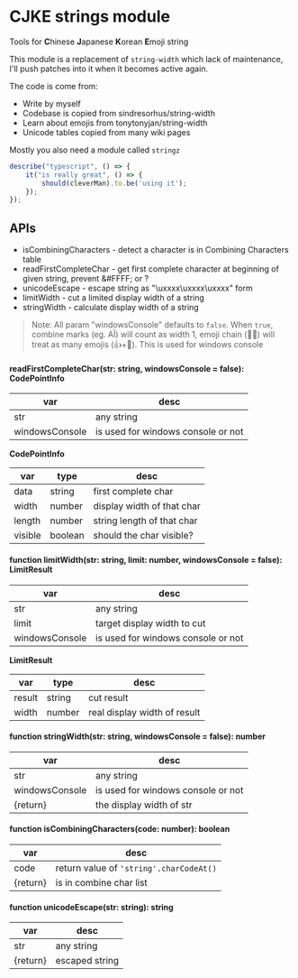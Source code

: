 # CJKE strings module
Tools for **C**hinese **J**apanese **K**orean **E**moji string

This module is a replacement of `string-width` which lack of maintenance, I'll push patches into it when it becomes active again.

The code is come from:
 * Write by myself
 * Codebase is copied from sindresorhus/string-width
 * Learn about emojis from tonytonyjan/string-width
 * Unicode tables copied from many wiki pages

Mostly you also need a module called `stringz`

```typescript
describe("typescript", () => {
	it("is really great", () => {
		should(cleverMan).to.be('using it');
	});
});
```

## APIs
 * isCombiningCharacters - detect a character is in Combining Characters table
 * readFirstCompleteChar - get first complete character at beginning of given string, prevent &#FFFF; or ?
 * unicodeEscape - escape string as "\uxxxx\uxxxx\uxxxx" form
 * limitWidth - cut a limited display width of a string
 * stringWidth - calculate display width of a string

> Note:
> All param "windowsConsole" defaults to `false`.
> When `true`, combine marks (eg. A&#0300;) will count as width 1, emoji chain (👍🏽) will treat as many emojis (👍+🏽).
> This is used for windows console

#### readFirstCompleteChar(str: string, windowsConsole = false): CodePointInfo
|var |desc|
|----|----|
|str|any string|
|windowsConsole|is used for windows console or not|

**CodePointInfo**

|var |type|desc|
|----|----|----|
|data| string|first complete char|
|width| number|display width of that char|
|length| number|string length of that char|
|visible| boolean|should the char visible?|

#### function limitWidth(str: string, limit: number, windowsConsole = false): LimitResult
|var |desc|
|----|----|
|str|any string|
|limit|target display width to cut|
|windowsConsole|is used for windows console or not|

**LimitResult**

|var |type|desc|
|----|----|----|
|result| string|cut result|
|width| number|real display width of result|

#### function stringWidth(str: string, windowsConsole = false): number
|var |desc|
|----|----|
|str|any string|
|windowsConsole|is used for windows console or not|
|{return}|the display width of str|


#### function isCombiningCharacters(code: number): boolean
|var |desc|
|----|----|
|code|return value of `'string'.charCodeAt()`|
|{return}|is in combine char list|

#### function unicodeEscape(str: string): string
|var |desc|
|----|----|
|str|any string|
|{return}|escaped string|
